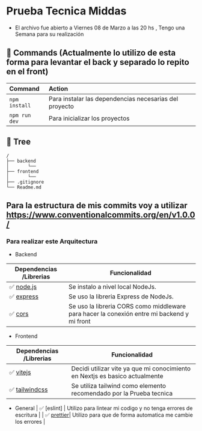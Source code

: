 # Prueba Tecnica Middas

- El archivo fue abierto a Viernes 08 de Marzo a las 20 hs  , Tengo una Semana para su realización

## 🧞 Commands (Actualmente lo utilizo de esta forma para levantar el back y separado lo repito en el front)

| Command                   | Action                                           |
| :------------------------ | :----------------------------------------------- |
| `npm install`             |Para instalar las dependencias necesarias del proyecto|
| `npm run dev`             |Para inicializar los proyectos |


## 🌳 Tree

```text
/
├── backend
│       └── 
├── frontend
│       └── 
├── .gitignore
└── Readme.md
```


## Para la estructura de mis commits voy a utilizar https://www.conventionalcommits.org/en/v1.0.0/

### Para realizar este Arquitectura

- Backend

| Dependencias /Librerias | Funcionalidad                 |
| --------------- | --------------------------------------------------------------------------- |
| ✅ [node.js]    | Se  instalo a nivel local NodeJs.|
| ✅ [express]   | Se uso la libreria Express de NodeJs.|
| ✅ [cors]   | Se uso la libreria CORS como middleware para hacer la conexión entre mi backend y mi front|

- Frontend

| Dependencias /Librerias | Funcionalidad                 |
| --------------- | --------------------------------------------------------------------------- |
| ✅ [vitejs] | Decidi utilizar vite ya que mi conocimiento en Nextjs es basico actualmente|
| ✅ [tailwindcss]    | Se utiliza tailwind como elemento recomendado por la Prueba tecnica|

- General
| ✅ [eslint] | Utilizo para lintear mi codigo y no tenga errores de escritura  |
| ✅ [prettier]| Utilizo para que de forma automatica me cambie los errores |

[node.js]: <http://nodejs.org>
[express]: <http://expressjs.com>
[tailwindcss]: <https://tailwindcss.com>
[cors]: <https://www.npmjs.com/package/cors>
[vitejs]: <https://vitejs.dev>
[prettier]:<https://>